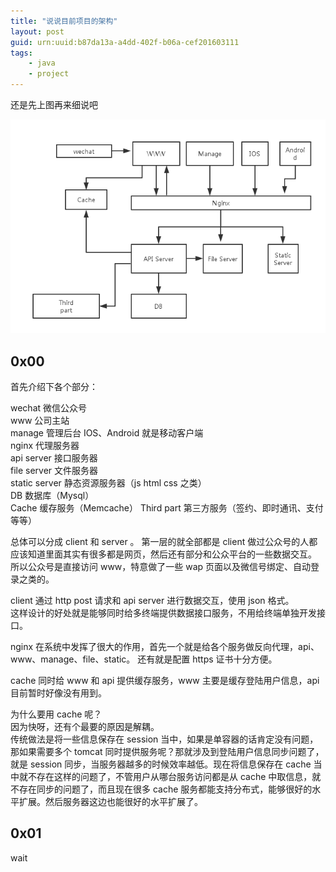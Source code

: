 ```yaml
---
title: "说说目前项目的架构"
layout: post
guid: urn:uuid:b87da13a-a4dd-402f-b06a-cef201603111
tags:
    - java
    - project
---
```


还是先上图再来细说吧

![整体架构图](/media/images/cef201603111.png)  

## 0x00 ##

首先介绍下各个部分：  

wechat 微信公众号  
www 公司主站  
manage 管理后台
IOS、Android 就是移动客户端    
nginx 代理服务器  
api server 接口服务器  
file server 文件服务器  
static server 静态资源服务器（js html css 之类）  
DB 数据库（Mysql）  
Cache 缓存服务（Memcache）
Third part 第三方服务（签约、即时通讯、支付等等）

总体可以分成 client 和 server 。
第一层的就全部都是 client
做过公众号的人都应该知道里面其实有很多都是网页，然后还有部分和公众平台的一些数据交互。  
所以公众号是直接访问 www，特意做了一些 wap 页面以及微信号绑定、自动登录之类的。  

client 通过 http post 请求和 api server 进行数据交互，使用 json 格式。    
这样设计的好处就是能够同时给多终端提供数据接口服务，不用给终端单独开发接口。  

nginx 在系统中发挥了很大的作用，首先一个就是给各个服务做反向代理，api、www、manage、file、static。
还有就是配置 https 证书十分方便。

cache 同时给 www 和 api 提供缓存服务，www 主要是缓存登陆用户信息，api 目前暂时好像没有用到。  

为什么要用 cache 呢？  
因为快呀，还有个最要的原因是解耦。  
传统做法是将一些信息保存在 session 当中，如果是单容器的话肯定没有问题，那如果需要多个 tomcat 同时提供服务呢？那就涉及到登陆用户信息同步问题了，就是 session 同步，当服务器越多的时候效率越低。现在将信息保存在 cache 当中就不存在这样的问题了，不管用户从哪台服务访问都是从 cache 中取信息，就不存在同步的问题了，而且现在很多 cache 服务都能支持分布式，能够很好的水平扩展。然后服务器这边也能很好的水平扩展了。

## 0x01


wait
